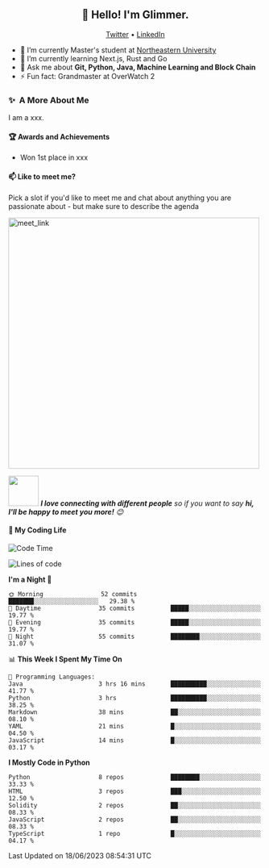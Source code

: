 <h2 align="center">👋 Hello! I'm Glimmer.</h2>
<p align="center">
  <a href="https://twitter.com/glimmerllx">Twitter</a> •
  <a href="https://www.linkedin.com/in/glimmer0x/">LinkedIn</a>
</p>


- 🔭 I’m currently Master's student at [Northeastern University](https://www.northeastern.edu/)
- 🌱 I’m currently learning Next.js, Rust and Go
- 💬 Ask me about **Git, Python, Java, Machine Learning and Block Chain**
- ⚡ Fun fact: Grandmaster at OverWatch 2


### ✨&nbsp; A More About Me
I am a xxx.

#### 🏆 Awards and Achievements
- Won 1st place in xxx


#### 📫 Like to meet me?

Pick a slot if you'd like to meet me and chat about anything you are passionate about - but make sure to describe the agenda

<a href="https://calendly.com/liangxi/30min" target="_blank"><img width="498" alt="meet_link" src="https://user-images.githubusercontent.com/15426564/144297439-f530f383-e73e-41e0-9914-a9b7d3f432e5.png"></a>

<img src="https://media.giphy.com/media/LnQjpWaON8nhr21vNW/giphy.gif" width="60"> <em><b>I love connecting with different people</b> so if you want to say <b>hi, I'll be happy to meet you more!</b> 😊</em>

#### 🤗 My Coding Life
<!--START_SECTION:waka-->
![Code Time](http://img.shields.io/badge/Code%20Time-985%20hrs%2022%20mins-blue)

![Lines of code](https://img.shields.io/badge/From%20Hello%20World%20I%27ve%20Written-2.2%20million%20lines%20of%20code-blue)

**I'm a Night 🦉** 

```text
🌞 Morning                52 commits          ███████░░░░░░░░░░░░░░░░░░   29.38 % 
🌆 Daytime                35 commits          █████░░░░░░░░░░░░░░░░░░░░   19.77 % 
🌃 Evening                35 commits          █████░░░░░░░░░░░░░░░░░░░░   19.77 % 
🌙 Night                  55 commits          ████████░░░░░░░░░░░░░░░░░   31.07 % 
```


📊 **This Week I Spent My Time On** 

```text
💬 Programming Languages: 
Java                     3 hrs 16 mins       ██████████░░░░░░░░░░░░░░░   41.77 % 
Python                   3 hrs               ██████████░░░░░░░░░░░░░░░   38.25 % 
Markdown                 38 mins             ██░░░░░░░░░░░░░░░░░░░░░░░   08.10 % 
YAML                     21 mins             █░░░░░░░░░░░░░░░░░░░░░░░░   04.50 % 
JavaScript               14 mins             █░░░░░░░░░░░░░░░░░░░░░░░░   03.17 % 
```

**I Mostly Code in Python** 

```text
Python                   8 repos             ████████░░░░░░░░░░░░░░░░░   33.33 % 
HTML                     3 repos             ███░░░░░░░░░░░░░░░░░░░░░░   12.50 % 
Solidity                 2 repos             ██░░░░░░░░░░░░░░░░░░░░░░░   08.33 % 
JavaScript               2 repos             ██░░░░░░░░░░░░░░░░░░░░░░░   08.33 % 
TypeScript               1 repo              █░░░░░░░░░░░░░░░░░░░░░░░░   04.17 % 
```




 Last Updated on 18/06/2023 08:54:31 UTC
<!--END_SECTION:waka-->
